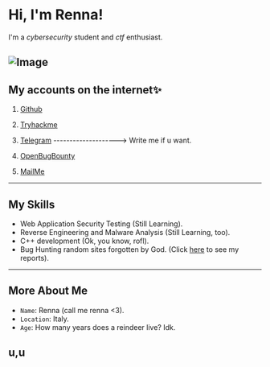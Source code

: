# Hi, I'm Renna!
I'm a _cybersecurity_ student and _ctf_ enthusiast.

![Image](https://i.ibb.co/yQpkmnb/reindeer-4213845-640.jpg)
-----------------------------------------------------------------------
## My accounts on the internet✨
1. [Github](https://github.com/RENNAARENATA)

2. [Tryhackme](https://tryhackme.com/p/Rennaarenata)

3. [Telegram](https://t.me/rennaarenata) --------------------> Write me if u want.

4. [OpenBugBounty](https://openbugbounty.org/researchers/renna)

5. [MailMe](mailto:rennaarenata.32@gmail.com)
------------------------------------------------------------------------
## My Skills 
- Web Application Security Testing (Still Learning).
- Reverse Engineering and Malware Analysis (Still Learning, too).
- C++ development (Ok, you know, rofl).
- Bug Hunting random sites forgotten by God. (Click [here](https://openbugbounty/researchers/renna) to see my reports).
------------------------------------------------------------------------
## More About Me
- `Name`: Renna (call me renna <3).
- `Location`: Italy.
- `Age`: How many years does a reindeer live? Idk.


## u,u
